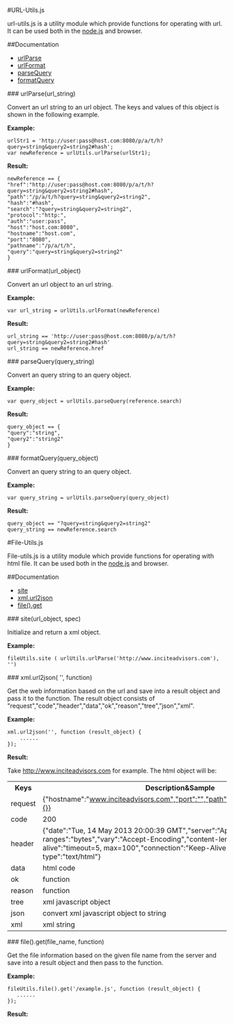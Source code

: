 #URL-Utils.js

url-utils.js is a utility module which provide functions for operating with url. It can be used both in the [node.js](http://nodejs.org) and browser.

##Documentation

* [urlParse](#urlParse)
* [urlFormat](#urlFormat)
* [parseQuery](#parseQuery)
* [formatQuery](#formatQuery)

<a name="urlParse" />
### urlParse(url_string)

Convert an url string to an url object. The keys and values of this object is shown in the following example.

__Example:__

    urlStr1 = 'http://user:pass@host.com:8080/p/a/t/h?query=string&query2=string2#hash';
    var newReference = urlUtils.urlParse(urlStr1);
    
__Result:__

    newReference == {
    "href":"http://user:pass@host.com:8080/p/a/t/h?query=string&query2=string2#hash",
    "path":"/p/a/t/h?query=string&query2=string2",
    "hash":"#hash",
    "search":"?query=string&query2=string2",
    "protocol":"http:",
    "auth":"user:pass",
    "host":"host.com:8080",
    "hostname":"host.com",
    "port":"8080",
    "pathname":"/p/a/t/h",
    "query":"query=string&query2=string2"
    }

<a name="urlFormat" />
### urlFormat(url_object)

Convert an url object to an url string.

__Example:__

    var url_string = urlUtils.urlFormat(newReference)
    
__Result:__

    url_string == 'http://user:pass@host.com:8080/p/a/t/h?query=string&query2=string2#hash'
    url_string == newReference.href
    
<a name="parseQuery" />
### parseQuery(query_string)

Convert an query string to an query object.

__Example:__

    var query_object = urlUtils.parseQuery(reference.search)
    
__Result:__

    query_object == {
    "query":"string",
    "query2":"string2"
    }
    
<a name="formatQuery" />
### formatQuery(query_object)

Convert an query string to an query object.

__Example:__

    var query_string = urlUtils.parseQuery(query_object)
    
__Result:__

    query_object == "?query=string&query2=string2"
    query_string == newReference.search
    
#File-Utils.js

File-utils.js is a utility module which provide functions for operating with html file. It can be used both in the [node.js](http://nodejs.org) and browser.

##Documentation

* [site](#site)
* [xml.url2json](#xml.url2json)
* [file().get](#file\(\).get)

<a name="site" />
### site(url_object, spec)

Initialize and return a xml object.

__Example:__

    fileUtils.site ( urlUtils.urlParse('http://www.inciteadvisors.com'), '')

<a name="xml.url2json" />
### xml.url2json( '', function)

Get the web information based on the url and save into a result object and pass it to the function. The result object consists of "request","code","header","data","ok","reason","tree","json","xml". 

__Example:__

    xml.url2json('', function (result_object) {
        ......
    });
    
__Result:__
    
Take http://www.inciteadvisors.com for example. The html object will be:
    <table>
    <tr>
    <th>Keys</th>
    <th>Description&Sample</th>
    </tr>
    <tr>
    <td>request</td>
    <td>{"hostname":"www.inciteadvisors.com","port":"","path":"","method":"GET","body":{}}</td>
    </tr>
    <tr>
    <td>code</td>
    <td>200</td>
    </tr>
    <tr>
    <td>header</td>
    <td>{"date":"Tue, 14 May 2013 20:00:39 GMT","server":"Apache","accept-ranges":"bytes","vary":"Accept-Encoding","content-length":"17919","keep-alive":"timeout=5, max=100","connection":"Keep-Alive","content-type":"text/html"}</td>
    </tr>
    <tr>
    <td>data</td>
    <td>html code</td>
    </tr>
    <tr>
    <td>ok</td>
    <td>function</td>
    </tr>
    <tr>
    <td>reason</td>
    <td>function</td>
    </tr>
    <tr>
    <td>tree</td>
    <td>xml javascript object</td>
    </tr>
    <tr>
    <td>json</td>
    <td>convert xml javascript object to string</td>
    </tr>
    <tr>
    <td>xml</td>
    <td>xml string</td>
    </tr>
    </table>
    
<a name="file().get" />
### file().get(file_name, function)

Get the file information based on the given file name from the server and save into a result object and then pass to the function.

__Example:__

    fileUtils.file().get('/example.js', function (result_object) {
       ......
    });
    
__Result:__

    
